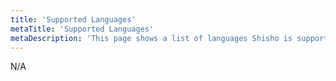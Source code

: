 ```yaml
---
title: 'Supported Languages'
metaTitle: 'Supported Languages'
metaDescription: 'This page shows a list of languages Shisho is supporting now.'
---
```


N/A